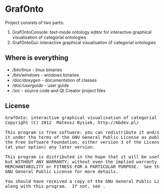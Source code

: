 GrafOnto
========

Project consists of two parts:

1. GrafOntoConsole: text-mode ontology editor for interactive graphical visualisation of categorial ontologies
2. GrafOntoGui: interactive graphical visualisation of categorial ontologies


Where is everything
-------------------

* */bin/linux* - linux binaries
* */bin/windows* - windows binaries
* */doc/doxygen* - documentation of classes
* */doc/userguide* - user guide
* */src* - source code and Qt Creator project files


License
-------------------

<pre>
GrafOnto: interactive graphical visualisation of categorial ontologies
Copyright (C) 2012  Mateusz Bysiek, http://mbdev.pl/

This program is free software: you can redistribute it and/or modify
it under the terms of the GNU General Public License as published by
the Free Software Foundation, either version 3 of the License, or
(at your option) any later version.

This program is distributed in the hope that it will be useful,
but WITHOUT ANY WARRANTY; without even the implied warranty of
MERCHANTABILITY or FITNESS FOR A PARTICULAR PURPOSE.  See the
GNU General Public License for more details.

You should have received a copy of the GNU General Public License
along with this program.  If not, see <http://www.gnu.org/licenses/>.
</pre>
